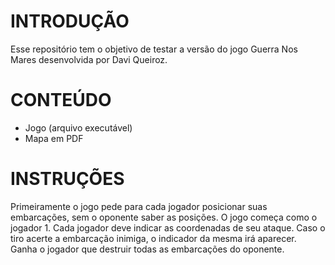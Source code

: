 # INTRODUÇÃO
Esse repositório tem o objetivo de testar a versão do jogo Guerra Nos Mares desenvolvida por Davi Queiroz.

# CONTEÚDO
- Jogo (arquivo executável)
- Mapa em PDF


# INSTRUÇÕES
Primeiramente o jogo pede para cada jogador posicionar suas embarcações, sem o oponente saber as posições.
O jogo começa como o jogador 1. Cada jogador deve indicar as coordenadas de seu ataque. Caso o tiro acerte a embarcação inimiga, o indicador da mesma irá aparecer. Ganha o jogador que destruir todas as embarcações do oponente.
